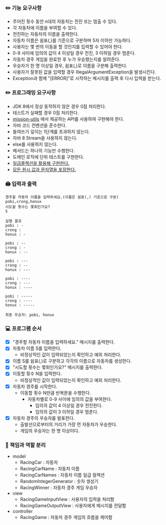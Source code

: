 ### ✏️ 기능 요구사항

- 주어진 횟수 동안 n대의 자동차는 전진 또는 멈출 수 있다.
- 각 자동차에 이름을 부여할 수 있다.
- 전진하는 자동차의 이름을 출력한다.
- 자동차 이름은 쉼표(,)를 기준으로 구분하며 5자 이하만 가능하다.
- 사용자는 몇 번의 이동을 할 것인지를 입력할 수 있어야 한다.
- 0-9 사이에 임의의 값이 4 이상일 경우 전진, 3 이하일 경우 멈춘다.
- 자동차 경주 게임을 완료한 후 누가 우승했는지를 알려준다.
- 우승자가 한 명 이상일 경우, 쉼표(,)로 이름을 구분해 출력한다.
- 사용자가 잘못된 값을 입력할 경우 IllegalArgumentException을 발생시킨다.
- Exception과 함께 "[ERROR]"로 시작하는 메시지를 출력 후 다시 입력을 받는다.

### ✏️ 프로그래밍 요구사항

- JDK 8에서 정상 동작하지 않은 경우 0점 처리한다.
- 테스트가 실패할 경우 0점 처리한다.
- [mission-utils](https://github.com/woowacourse-projects/mission-utils) 에서 제공하는 API를 사용하여 구현해야 한다.
- 자바 코드 컨벤션을 준수한다.
- 들여쓰기 깊이는 1단계를 초과하지 않는다.
- 자바 8 Stream을 사용하지 않는다.
- else를 사용하지 않는다.
- 메서드는 하나의 기능만 수행한다.
- 도메인 로직에 단위 테스트를 구현한다.
- [일급콜렉션을 활용해 구현한다.](https://developerfarm.wordpress.com/2012/02/01/object_calisthenics_/)
- [모든 원시 값과 문자열을 포장한다.](https://developerfarm.wordpress.com/2012/01/27/object_calisthenics_4/)

### 🖨️ 입력과 출력

```
경주할 자동차 이름을 입력하세요.(이름은 쉼표(,) 기준으로 구분)
pobi,crong,honux
시도할 횟수는 몇회인가요?
5

실행 결과
pobi : -
crong :
honux : -

pobi : --
crong : -
honux : --

pobi : ---
crong : --
honux : ---

pobi : ----
crong : ---
honux : ----

pobi : -----
crong : ----
honux : -----

최종 우승자: pobi, honux
```

### 💻 프로그램 순서

- [x] "경주할 자동차 이름을 입력하세요." 메시지를 출력한다.
- [x] 자동차 이름 S를 입력한다.
  - 비정상적인 값이 입력되었는지 확인하고 예외 처리한다.
- [x] 이름 S를 쉼표(,)로 구분하고 각각의 이름으로 자동차를 생성한다.
- [x] "시도할 횟수는 몇회인가요?" 메시지를 출력한다.
- [x] 이동할 횟수 N을 입력한다.
  - 비정상적인 값이 입력되었는지 확인하고 예외 처리한다.
- [x] 자동차 경주를 시작한다.
  - 이동할 횟수 N만큼 반복문을 수행한다.
    - 자동차별로 0-9 사이에 임의의 값을 부여한다.
      - 임의의 값이 4 이상일 경우 전진한다.
      - 임의의 값이 3 이하일 경우 멈춘다.
- [x] 자동차 경주의 우승자를 발표한다.
  - 출발선으로부터의 거리가 가장 먼 자동차가 우승한다.
  - 게임의 우승자는 한 명 이상이다.

### 🔑️️️ 책임과 역할 분리

- model
  - RacingCar : 자동차
  - RacingCarName : 자동차 이름
  - RacingCarNames : 자동차 이름 일급 컬렉션
  - RandomIntegerGenerator : 숫자 생성기
  - RacingWinner : 자동차 경주 게임 우승자
- view
  - RacingGameInputView : 사용자의 입력을 처리함
  - RacingGameOutputView : 사용자에게 메시지를 전달함
- controller
  - RacingGame : 자동차 경주 게임의 흐름을 제어함
